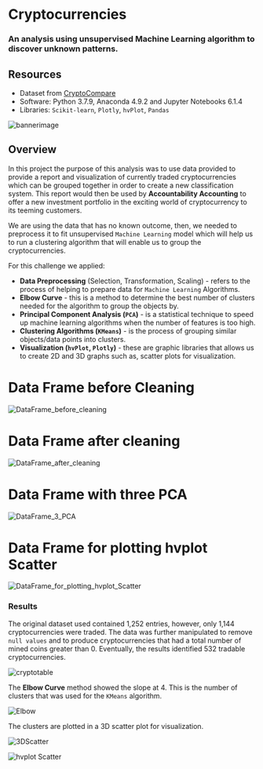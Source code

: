 
#  Cryptocurrencies

### An analysis using unsupervised Machine Learning algorithm to discover unknown patterns.

## Resources
* Dataset from [CryptoCompare](https://min-api.cryptocompare.com/data/all/coinlist)
* Software: Python 3.7.9, Anaconda 4.9.2 and Jupyter Notebooks 6.1.4
* Libraries: `Scikit-learn`, `Plotly`, `hvPlot`, `Pandas`

![bannerimage](https://github.com/Adpetfem83/Cryptocurrencies_Analysis/blob/main/Images/Human_Image.png)

## Overview

In this project the purpose of this analysis was to use data provided to provide a report and visualization of currently traded cryptocurrencies which  can be grouped together in order to create a new classification system. This report would then be used by **Accountability Accounting** to offer a new investment portfolio in the exciting world of cryptocurrency to its teeming customers. 

We are using the data that has no known outcome, then, we needed to preprocess it to fit unsupervised `Machine Learning` model which will help us to run a clustering algorithm that will enable us to group the cryptocurrencies.

For this challenge we applied:

* **Data Preprocessing** (Selection, Transformation, Scaling) - refers to the process of helping to prepare data for `Machine Learning` Algorithms.
* **Elbow Curve** - this is a method to determine the best number of clusters needed for the algorithm to group the objects by.
* **Principal Component Analysis (`PCA`)** - is a statistical technique to speed up machine learning algorithms when the number of features is too high.
* **Clustering Algorithms (`KMeans`)** - is the process of grouping similar objects/data points into clusters.
* **Visualization (`hvPlot`, `Plotly`)** - these are graphic libraries that allows us to create 2D and 3D graphs such as, scatter plots for visualization.

# Data Frame before Cleaning
![DataFrame_before_cleaning](https://github.com/Adpetfem83/Cryptocurrencies_Analysis/blob/main/Images/DataFrame%20before%20Cleaning.png)
 
# Data Frame after cleaning
![DataFrame_after_cleaning](https://github.com/Adpetfem83/Cryptocurrencies_Analysis/blob/main/Images/DataFrame%20after%20Cleaning.png)

# Data Frame with three PCA
![DataFrame_3_PCA](https://github.com/Adpetfem83/Cryptocurrencies_Analysis/blob/main/Images/DataFrame_with_3_PCA.png)

# Data Frame for plotting hvplot Scatter

![DataFrame_for_plotting_hvplot_Scatter](https://github.com/Adpetfem83/Cryptocurrencies_Analysis/blob/main/Images/DataFrame_for_Plotting_hvplotScatter.png)



###  Results

The original dataset used contained 1,252 entries, however, only 1,144 cryptocurrencies were traded. The data was further manipulated to remove `null values` and to produce cryptocurrencies that had a total number of mined coins greater than 0. Eventually, the results identified 532 tradable cryptocurrencies. 

![cryptotable](https://github.com/Adpetfem83/Cryptocurrencies_Analysis/blob/main/Images/Tradable%20Currencies.png)

The **Elbow Curve** method showed the slope at 4. This is the number of clusters that was used for the `KMeans` algorithm.

![Elbow](https://github.com/Adpetfem83/Cryptocurrencies_Analysis/blob/main/Images/Elbow_Curve.png)

The clusters are plotted in a 3D scatter plot for visualization.

![3DScatter](https://github.com/Adpetfem83/Cryptocurrencies_Analysis/blob/main/Images/3D_Scatter_with_PCA.png)

![hvplot Scatter](https://github.com/Adpetfem83/Cryptocurrencies_Analysis/blob/main/Images/hvplot.scatter.png)


